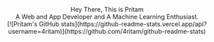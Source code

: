 <center>Hey There, This is Pritam <center>
<center>A Web and App Developer and A Machine Learning Enthusiast.<center>
[![Pritam's GitHub stats](https://github-readme-stats.vercel.app/api?username=4ritam)](https://github.com/4ritam/github-readme-stats)
